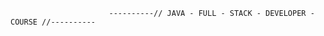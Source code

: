 
                                                                         
                                                                         
                                                                         
                                                                         
                                                                         
                                                                         
                                                                         
                                                                        
                          ----------// JAVA - FULL - STACK - DEVELOPER - COURSE //----------
